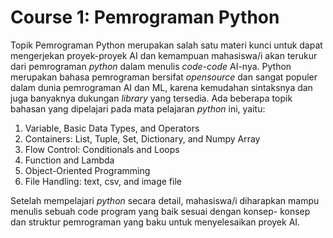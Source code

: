 # Course 1: Pemrograman Python
Topik Pemrograman Python merupakan salah satu materi kunci untuk dapat mengerjekan proyek-proyek AI dan kemampuan mahasiswa/i akan
terukur dari pemrograman _python_ dalam menulis _code-code_ AI-nya. Python merupakan bahasa pemrograman bersifat _opensource_ dan sangat
populer dalam dunia pemrograman AI dan ML, karena kemudahan sintaksnya dan juga banyaknya dukungan _library_ yang tersedia. Ada beberapa topik
bahasan yang dipelajari pada mata pelajaran _python_ ini, yaitu:
1. Variable, Basic Data Types, and Operators
2. Containers: List, Tuple, Set, Dictionary, and Numpy Array
3. Flow Control: Conditionals and Loops
4. Function and Lambda
5. Object-Oriented Programming
6. File Handling: text, csv, and image file

Setelah mempelajari _python_ secara detail, mahasiswa/i diharapkan mampu menulis sebuah code program yang baik sesuai dengan konsep-
konsep dan struktur pemrograman yang baku untuk menyelesaikan proyek AI.
